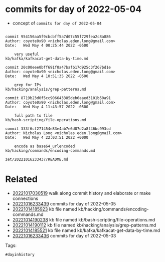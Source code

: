 # commits for day of 2022-05-04

- concept of `commits for day of 2022-05-04`

```

commit 954156aa5f9cbcbff5a7d07c55f729fea2c8a886
Author: coyote0x90 <nicholas.eden.long@gmail.com>
Date:   Wed May 4 00:25:44 2022 -0500

    very useful
kb/kafka/kafkacat-get-data-by-time.md

commit 20c00eee0bff691f0a47bafb17d925c3f267bd1e
Author: coyote0x90 <nicholas.eden.long@gmail.com>
Date:   Wed May 4 10:51:35 2022 -0500

    grep for IPs
kb/hacking/analysis/grep-patterns.md

commit 8719b23d0f5cc906643385deb6aaed3101b50a91
Author: coyote0x90 <nicholas.eden.long@gmail.com>
Date:   Wed May 4 11:43:57 2022 -0500

    full path to file
kb/bash-scripting/file-operations.md

commit 333f6cf271454e83e4ab7e6d87d2a8f46bc993cd
Author: Nicholas Long <nicholas.eden.long@gmail.com>
Date:   Wed May 4 22:03:51 2022 +0000

    encode as base64_urlencoded
kb/hacking/commands/encoding-commands.md
```

` zet/20221016233437/README.md `

# Related

- [20221017030519](/zet/20221017030519/README.md) walk along commit history and elaborate or make connections
- [20221016233439](/zet/20221016233439/README.md) commits for day of 2022-05-05
- [20221014185923](/zet/20221014185923/README.md) kb file named kb/hacking/commands/encoding-commands.md
- [20221014190238](/zet/20221014190238/README.md) kb file named kb/bash-scripting/file-operations.md
- [20221014190112](/zet/20221014190112/README.md) kb file named kb/hacking/analysis/grep-patterns.md
- [20221014185521](/zet/20221014185521/README.md) kb file named kb/kafka/kafkacat-get-data-by-time.md
- [20221016233436](/zet/20221016233436/README.md) commits for day of 2022-05-03

Tags:

    #dayinhistory
